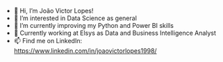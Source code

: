 - 👋 Hi, I’m João Victor Lopes!
- 👀 I’m interested in Data Science as general
- 🌱 I’m currently improving my Python and Power BI skills
- 💞️ Currently working at Elsys as Data and Business Intelligence Analyst
- 📫 Find me on LinkedIn: https://www.linkedin.com/in/joaovictorlopes1998/

<!---
joaovictorlopes1998/joaovictorlopes1998 is a ✨ special ✨ repository because its `README.md` (this file) appears on your GitHub profile.
You can click the Preview link to take a look at your changes.
--->
